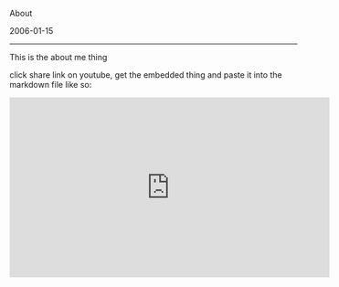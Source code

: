 About

2006-01-15

-----

This is the about me thing

click share link on youtube, get the embedded thing and paste it into the markdown file like so: 

<iframe width="560" height="315" src="https://www.youtube.com/embed/wM82hE6oimw?start=5" frameborder="0" allow="accelerometer; autoplay; clipboard-write; encrypted-media; gyroscope; picture-in-picture" allowfullscreen></iframe>